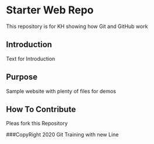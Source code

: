 # Starter Web Repo

This repository is for KH showing how Git and GitHub work

## Introduction

Text for Introduction

## Purpose

Sample website with plenty of files for demos

## How To Contribute

Pleas fork this Repository

###CopyRight
2020 Git Training
  with new Line	
			
